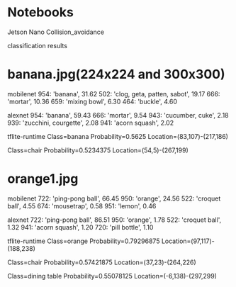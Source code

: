 # Notebooks
Jetson Nano
Collision_avoidance

classification results

banana.jpg(224x224 and 300x300)
===
mobilenet
954: 'banana', 				31.62
502: 'clog, geta, patten, sabot', 19.17
666: 'mortar', 				10.36
659: 'mixing bowl', 			6.30
464: 'buckle', 				4.60

alexnet
954: 'banana', 			59.43
666: 'mortar', 			9.54
943: 'cucumber, cuke', 	2.18
939: 'zucchini, courgette', 	2.08
941: 'acorn squash', 		2.02

tflite-runtime
Class=banana
Probability=0.5625
Location=(83,107)-(217,186)

Class=chair
Probability=0.5234375
Location=(54,5)-(267,199)

orange1.jpg
===
mobilenet
722: 'ping-pong ball', 	66.45
950: 'orange', 		24.56
522: 'croquet ball', 	4.55
674: 'mousetrap', 	0.58
951: 'lemon', 			0.46

alexnet
722: 'ping-pong ball', 	86.51
950: 'orange', 		1.78
522: 'croquet ball', 	1.32
941: 'acorn squash', 	1.20
720: 'pill bottle', 		1.10

tflite-runtime
Class=orange
Probability=0.79296875
Location=(97,117)-(188,238)

Class=chair
Probability=0.57421875
Location=(37,23)-(264,226)

Class=dining table
Probability=0.55078125
Location=(-6,138)-(297,299)
